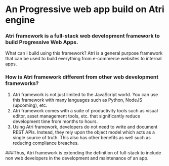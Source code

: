 # An Progressive web app build on Atri engine

### Atri framework is a full-stack web development framework to build Progressive Web Apps.
What can I build using this framework?
Atri is a general purpose framework that can be used to build everything from e-commerce websites to internal apps.

### How is Atri framework different from other web development frameworks?
1. Atri framework is not just limited to the JavaScript world. You can use this framework with many languages such as Python, NodeJS (upcoming), etc.
2. Atri framework comes with a suite of productivity tools such as visual editor, asset management tools, etc. that significantly reduce development time from months to hours.
3. Using Atri framework, developers do not need to write and document REST APIs. Instead, they rely upon the object model which acts as a single source of truth. This also has other benefits as well such as reducing compliance breaches.

###Thus, Atri framework is extending the definition of full-stack to include non web developers in the development and maintenance of an app.
